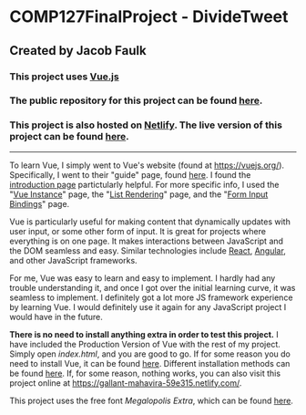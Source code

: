 # COMP127FinalProject - DivideTweet

## Created by Jacob Faulk

### This project uses [Vue.js](https://vuejs.org/)
### The public repository for this project can be found [here](https://github.com/jacob5567/COMP127FinalProject).
### This project is also hosted on [Netlify](https://www.netlify.com/). The live version of this project can be found [here](https://gallant-mahavira-59e315.netlify.com/).

---

To learn Vue, I simply went to Vue's website (found at <https://vuejs.org/>). Specifically, I went to their "guide" page, found [here](https://vuejs.org/v2/guide/). I found the [introduction page](https://vuejs.org/v2/guide/) partictularly helpful. For more specific info, I used the "[Vue Instance](https://vuejs.org/v2/guide/instance.html)" page, the "[List Rendering](https://vuejs.org/v2/guide/list.html)" page, and the "[Form Input Bindings](https://vuejs.org/v2/guide/forms.html)" page.

Vue is particularly useful for making content that dynamically updates with user input, or some other form of input. It is great for projects where everything is on one page. It makes interactions between JavaScript and the DOM seamless and easy. Similar technologies include [React](https://reactjs.org/), [Angular](https://angularjs.org/), and other JavaScript frameworks.

For me, Vue was easy to learn and easy to implement. I hardly had any trouble understanding it, and once I got over the initial learning curve, it was seamless to implement. I definitely got a lot more JS framework experience by learning Vue. I would definitely use it again for any JavaScript project I would have in the future.

**There is no need to install anything extra in order to test this project.** I have included the Production Version of Vue with the rest of my project. Simply open *index.html*, and you are good to go. If for some reason you do need to install Vue, it can be found [here](https://vuejs.org/js/vue.min.js). Different installation methods can be found [here](https://vuejs.org/v2/guide/installation.html). If, for some reason, nothing works, you can also visit this project online at <https://gallant-mahavira-59e315.netlify.com/>.

This project uses the free font *Megalopolis Extra*, which can be found [here](https://www.fontsquirrel.com/fonts/MEgalopolis-Extra).